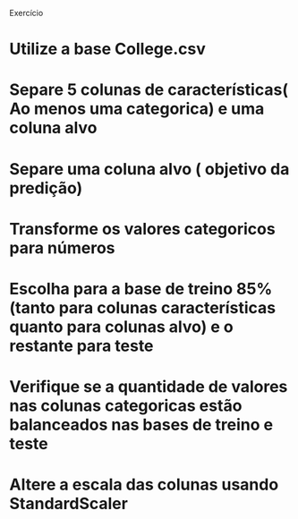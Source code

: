 Exercício

# Utilize a base College.csv
# Separe 5 colunas de características( Ao menos uma categorica) e uma coluna alvo
# Separe uma coluna alvo ( objetivo da predição)
# Transforme os valores categoricos para números
# Escolha para a base de treino 85% (tanto para colunas características quanto para colunas alvo) e o restante para teste
# Verifique se a quantidade de valores nas colunas categoricas estão balanceados nas bases de treino e teste
# Altere a escala das colunas usando StandardScaler
